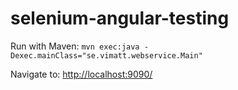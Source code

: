 # selenium-angular-testing

Run with Maven:
``mvn exec:java -Dexec.mainClass="se.vimatt.webservice.Main"``

Navigate to: [http://localhost:9090/](http://localhost:9090/)

